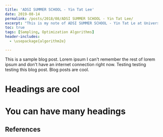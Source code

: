 ```yaml
---
title: 'ADSI SUMMER SCHOOL - Yin Tat Lee'
date: 2019-08-14
permalink: /posts/2018/08/ADSI SUMMER SCHOOL - Yin Tat Lee/
excerpt: "This is my note of ADSI SUMMER SCHOOL - Yin Tat Le at University of Washington, which was taught by Yin Tat Le (University of Washington)."
toc: true
tags: [Sampling, Optimization Algorithms]
header-includes:
  - \usepackage{algorithm2e}

---
```


This is a sample blog post. Lorem ipsum I can't remember the rest of lorem ipsum and don't have an internet connection right now. Testing testing testing this blog post. Blog posts are cool.

Headings are cool
======

You can have many headings
======

References
------
